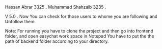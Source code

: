  Hassan Abrar 		3325 .
 Muhammad Shahzaib 	3235 .
 
 V 5.0  .
 Now You can check for those users to whome you are following and Unfollow them.

Note: For running you have to clone the project and then go into frontend folder, and open easychat work space in Notepad
      You have to put the the path of backend folder according to your directory.	